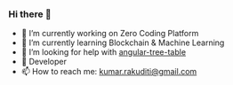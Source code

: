 ### Hi there 👋
- 🔭 I’m currently working on Zero Coding Platform
- 🌱 I’m currently learning Blockchain & Machine Learning
- 🤔 I’m looking for help with [angular-tree-table](https://github.com/anjnkmr/angular-tree-table)
- 💬 Developer
- 📫 How to reach me: kumar.rakuditi@gmail.com

<!--
**anjnkmr/anjnkmr** is a ✨ _special_ ✨ repository because its `README.md` (this file) appears on your GitHub profile.

Here are some ideas to get you started:

- 🔭 I’m currently working on ...
- 🌱 I’m currently learning ...
- 👯 I’m looking to collaborate on ...
- 🤔 I’m looking for help with ...
- 💬 Ask me about ...
- 📫 How to reach me: ...
- 😄 Pronouns: ...
- ⚡ Fun fact: ...
-->
